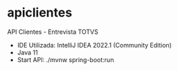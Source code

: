 # apiclientes
API Clientes - Entrevista TOTVS

- IDE Utilizada: IntelliJ IDEA 2022.1 (Community Edition)
- Java 11
- Start API: ./mvnw spring-boot:run

